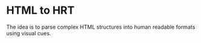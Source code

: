 # HTML to HRT

The idea is to parse complex HTML structures into human readable formats using visual cues.
